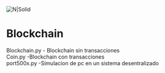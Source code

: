 ![N|Solid](https://www.bbvaapimarket.com/wp-content/uploads/2016/06/bbva-open4u-apis-blockchain.jpg)
# Blockchain
Blockchain.py - Blockchain sin transacciones  
Coin.py -Blockchain con transacciones  
port500x.py -Simulacion de pc en un sistema desentralizado
